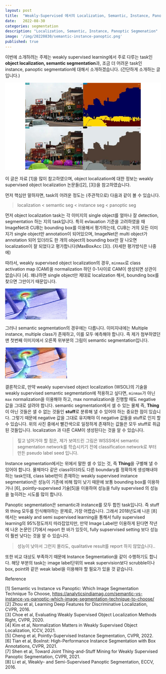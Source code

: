 ```yaml
---
layout: post
title:  "Weakly-Supervised 에서의 Localization, Semantic, Instance, Panoptic Segmenation"
date:   2022-08-30
categories: segmentation
description: "Localization, Semantic, Instance, Panoptic Segmenation"
image: '/img/20220830/semantic-instance-panoptic.png'
published: true 
---
```


이번에 소개하려는 주제는 weakly supervised learning에서 주로 다루는 task인 **object localization, semantic segmentation**과, 조금 더 어려운 task인 instance, panoptic segmentation에 대해서 소개하겠습니다. (간단하게 소개하는 글입니다.)

![image](/img/20220830/semantic-instance-panoptic.png)

이 글은 자료 [1]을 많이 참고하였으며, object localization에 대한 정보는 weakly supervised object localization 논문들([2], [3])을 참고하였습니다.

먼저 핵심만 말하자면, task의 어려운 정도는 (주관적으로) 다음과 같이 볼 수 있습니다.  
> localization < semantic seg < instance seg < panoptic seg

먼저 object localization task는 각 이미지의 single object를 얼마나 잘 detection, segmentation 하는 지의 task입니다. 특히 evlauation 기준을 고려하였을 때 ImageNet과 CUB는 bounding box를 이용해서 평가하는데, CUB는 거의 모든 이미지가 single object만 annotation이 되어있으며, ImageNet은 multi object가 annotation 되어 있더라도 한 개의 object의 bounding box만 잘 나오면 localization이 잘 되었다고 평가합니다(MaxBoxAcc [3]). (자세한 평가방식은 나중에)

따라서, weakly supervised object localization의 경우, `minmax`로 class activation map (CAM)을 normalization 하던 0-1사이로 CAM이 생성되면 상관이 없습니다 [4]. 왜냐하면 single object만 제대로 localization 해서, bounding box를 찾으면 그만이기 때문입니다.

<img src="/img/20220830/loc_img.png" width="200px" height="100px"/>

그러나 semantic segmentation의 경우에는 다릅니다. 이미지내에는 Multiple instance, multiple class가 존재하고, 이를 모두 예측해야 합니다. 즉 제가 첨부하였던 맨 첫번째 이미지에서 오른쪽 위부분의 그림이 semantic segmentation입니다.

<img src="/img/20220830/sem_img.png" width="200px" height="100px"/>

결론적으로, 만약 weakly supervised object localization (WSOL)의 기술을 weakly supervised semantic segmentation에 적용하고 싶다면, `minmax`가 아닌 `max` normalization을 이용해야 하고, max normalization을 진행할 때도 negative 값을 그대로 살려야 합니다. semantic segmentation에서 셀 수 있는 물체 즉, **Thing**이 아닌 것들은 샐 수 없는 것들인 **stuff**로 분류해 낼 수 있어야 하는 중요한 점이 있습니다. 그렇기 때문에 negative 값을 그대로 유지해야 이 negative 값들을 stuff로 인지 할 수 있습니다. 위의 사진 중에서 빨간색으로 일정하게 존재하는 값들은 모두 stuff로 취급된 것들입니다. localization 과 다른 CAM이 생성된다는 것을 알 수 있습니다.

> 짚고 넘어가야 할 점은, 제가 보여드린 그림은 WSSS에서 semantic segmentation network를 학습시키기 전에 classification network로 부터 만든 pseudo label seed 입니다.

Instance segmentation에서는 위에서 말한 셀 수 있는 것, 즉 **Thing**을 구별해 낼 수 있어야 합니다. 물체마다 같은 class이더라도 다른 boundary를 정확하게 생성해내야 하는 task인데, class label만이 존재하는 weakly supervised instance segmentation은 성능이 기존에 비해 많이 낮기 때문에 보통 bounding box를 이용하거나 [6], pointly-supervised 기술[5]을 이용하여 성능을 fully supervised 의 성능을 높히려는 시도를 많이 합니다.

Panoptic segmentation은 semantic과 instance를 모두 합친 task입니다. 즉 stuff와 thing 모두를 인식해야하는 문제로, 가장 어렵습니다. 그래서 2018년도에 나온 [8]에서는 weakly and semi supervised learning을 통해서 fully supervised learning의 95%정도까지 따라잡았지만, 만약 Image Label만 이용하게 된다면 작년에 나온 논문인 [7]에서 report 한 바가 있듯이, fully supservised setting 보다 성능이 훨씬 낮다는 것을 알 수 있습니다.

> 성능이 낮아서 그런지 몰라도, qualitative result를 report 하지 않았습니다..

또한 비교 대상도 부족하기 때문에 Instance Segmentation을 같이 수행하기도 합니다. 해당 부분의 task는 image label단위의 weak supervision보다 scrubble이나 box, point와 같은 weak label을 이용해야 할 필요가 있을 것 같습니다.






Reference

[1] Semantic vs Instance vs Panoptic: Which Image Segmentation Technique To Choose, https://analyticsindiamag.com/semantic-vs-instance-vs-panoptic-which-image-segmentation-technique-to-choose/  
[2] Zhou et al, Learning Deep Features for Discriminative Localization, CVPR, 2016.  
[3] Choe et al, Evaluating Weakly Supervised Object Localization Methods Right, CVPR, 2020.  
[4] Kim et al, Normalization Matters in Weakly Supervised Object Localization, ICCV, 2021.  
[5] Cheng et al, Pointly-Supervised Instance Segmentation, CVPR, 2022.  
[6] Tian et al, BoxInst: High-Performance Instance Segmentation with Box Annotations, CVPR, 2021.  
[7] Shen et al, Toward Joint Thing-and-Stuff Mining for Weakly Supervised Panoptic Segmentation, CVPR, 2021.  
[8] Li et al, Weakly- and Semi-Supervised Panoptic Segmentation, ECCV, 2016.
